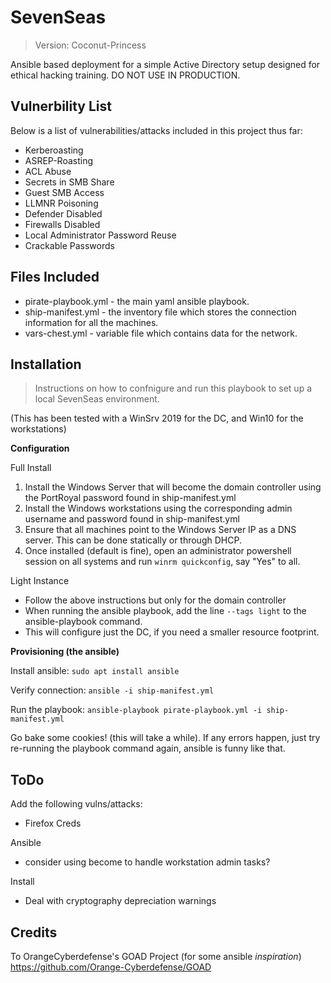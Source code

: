 # SevenSeas 
> Version: Coconut-Princess

Ansible based deployment for a simple Active Directory setup designed for ethical hacking training. DO NOT USE IN PRODUCTION.

## Vulnerbility List
Below is a list of vulnerabilities/attacks included in this project thus far:
- Kerberoasting
- ASREP-Roasting
- ACL Abuse
- Secrets in SMB Share
- Guest SMB Access
- LLMNR Poisoning
- Defender Disabled
- Firewalls Disabled
- Local Administrator Password Reuse
- Crackable Passwords

## Files Included

- pirate-playbook.yml - the main yaml ansible playbook.
- ship-manifest.yml - the inventory file which stores the connection information for all the machines.
- vars-chest.yml - variable file which contains data for the network.

## Installation
> Instructions on how to confnigure and run this playbook to set up a local SevenSeas environment.

(This has been tested with a WinSrv 2019 for the DC, and Win10 for the workstations)

**Configuration**

Full Install
1. Install the Windows Server that will become the domain controller using the PortRoyal password found in ship-manifest.yml
2. Install the Windows workstations using the corresponding admin username and password found in ship-manifest.yml
3. Ensure that all machines point to the Windows Server IP as a DNS server. This can be done statically or through DHCP.
4. Once installed (default is fine), open an administrator powershell session on all systems and run `winrm quickconfig`, say "Yes" to all.

Light Instance
- Follow the above instructions but only for the domain controller
- When running the ansible playbook, add the line `--tags light` to the ansible-playbook command.
- This will configure just the DC, if you need a smaller resource footprint.

**Provisioning (the ansible)**

Install ansible:
`sudo apt install ansible`

Verify connection:
`ansible -i ship-manifest.yml` 

Run the playbook:
`ansible-playbook pirate-playbook.yml -i ship-manifest.yml`

Go bake some cookies! (this will take a while). If any errors happen, just try re-running the playbook command again, ansible is funny like that.

## ToDo
Add the following vulns/attacks:
- Firefox Creds

Ansible
- consider using become to handle workstation admin tasks?

Install
- Deal with cryptography depreciation warnings

## Credits
To OrangeCyberdefense's GOAD Project (for some ansible *inspiration*)
https://github.com/Orange-Cyberdefense/GOAD
